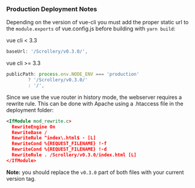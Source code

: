 ### Production Deployment Notes

Depending on the version of vue-cli you must add the proper static url to the `module.exports` of vue.config.js before building with `yarn build`:

vue cli < 3.3
```Javascript
baseUrl: '/Scrollery/v0.3.0/',
```

vue cli >= 3.3
```Javascript
publicPath: process.env.NODE_ENV === 'production'
        ? '/Scrollery/v0.3.0/'
        : '/',
```

Since we use the vue router in history mode, the webserver requires a rewrite rule.  This can be done with Apache using a .htaccess file in the deployment folder:

```xml
<IfModule mod_rewrite.c>
  RewriteEngine On
  RewriteBase /
  RewriteRule ^index\.html$ - [L]
  RewriteCond %{REQUEST_FILENAME} !-f
  RewriteCond %{REQUEST_FILENAME} !-d
  RewriteRule . /Scrollery/v0.3.0/index.html [L]
</IfModule>
```

**Note:** you should replace the `v0.3.0` part of both files with your current version tag.